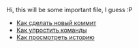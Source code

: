 Hi, this will be some important file, I guess :P

- [Как сделать новый коммит](./commit_help.md)
- [Как упростить команды](./alias_help.md)
- [Как просмотреть историю](./log_help.md)
